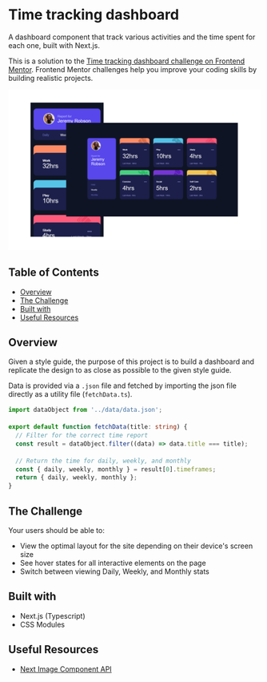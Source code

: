 # Time tracking dashboard

A dashboard component that track various activities and the time spent for each one, built with Next.js.

This is a solution to the [Time tracking dashboard challenge on Frontend Mentor](https://www.frontendmentor.io/challenges/time-tracking-dashboard-UIQ7167Jw). Frontend Mentor challenges help you improve your coding skills by building realistic projects. 

![](/public/screenshot/screen.png)

## Table of Contents

- [Overview](#overview)
- [The Challenge](#the-challenge)
- [Built with](#built-with)
- [Useful Resources](#useful-resources)

## Overview

Given a style guide, the purpose of this project is to build a dashboard and replicate the design to as close as possible to the given style guide.

Data is provided via a `.json` file and fetched by importing the json file directly as a utility file (`fetchData.ts`).

```ts
import dataObject from '../data/data.json';

export default function fetchData(title: string) {
  // Filter for the correct time report
  const result = dataObject.filter((data) => data.title === title);

  // Return the time for daily, weekly, and monthly
  const { daily, weekly, monthly } = result[0].timeframes;
  return { daily, weekly, monthly };
}
```

## The Challenge

Your users should be able to:

- View the optimal layout for the site depending on their device's screen size
- See hover states for all interactive elements on the page
- Switch between viewing Daily, Weekly, and Monthly stats

## Built with

- Next.js (Typescript)
- CSS Modules

## Useful Resources

- [Next Image Component API](https://nextjs.org/docs/app/api-reference/components/image)
